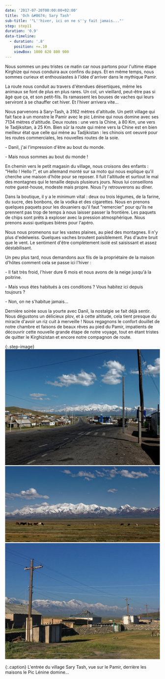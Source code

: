 ```yaml
---
date: '2017-07-20T00:00:00+02:00'
title: 'Och &#8674; Sary Tash'
sub-title: '"L''hiver, ici on ne s''y fait jamais..."'
step: step11
duration: '0.9'
data-timeline:
  - duration: '.8'
    position: +=.10
    viewBox: 1000 620 800 900
---
```

Nous sommes un peu tristes ce matin car nous partons pour l'ultime étape Kirghize qui nous conduira aux confins du pays. Et en même temps, nous sommes curieux et enthousiastes à l'idée d'arriver dans le mythique Pamir.

La route nous conduit au travers d'étendues désertiques, même les animaux se font de plus en plus rares. Un col, un vieillard, peut-être pas si âgé que ça, et son petit-fils. Ils ramassent les bouses de vaches qui leurs serviront à se chauffer cet hiver. Et l'hiver arrivera vite...

Nous parvenons à Sary-Tash, à 3162 mètres d'altitude. Un petit village qui fait face à un monstre le Pamir avec le pic Lénine qui nous domine avec ses 7134 mètres d'altitude. Deux routes : une vers la Chine, à 80 Km, une vers le Tadjiksitan, à 25 Km. Bien sûr la route qui mène vers la Chine est en bien meilleur état que celle qui mène au Tadjikistan : les chinois ont oeuvré pour les routes commerciales, les nouvelles routes de la soie.

\- Danil, j'ai l'impression d'être au bout du monde.

\- Mais nous sommes au bout du monde !

En chemin vers le petit magasin du village, nous croisons des enfants : "Hello ! Hello !", et un allemand monté sur sa moto qui nous explique qu'il cherche une maison d'hôte pour se reposer. Il fuit l'altitude et surtout le mal des montagnes qui le tenaille depuis plusieurs jours. Nous lui conseillons notre guest-house, modeste mais propre. Nous l'y retrouverons au dîner.

Dans la boutique, il y a le minimum vital : deux ou trois légumes, de la farine, du sucre, des bonbons, de la vodka et des cigarettes. Nous en prenons quelques paquets pour les douaniers qu'il faut "remercier" pour qu'ils ne prennent pas trop de temps à nous laisser passer la frontière. Les paquets de chips sont prêts à exploser avec la pression atmosphérique. Nous prenons aussi quelques bières pour l'apéro.

Nous nous promenons sur les vastes plaines, au pied des montagnes. Il n'y plus d'edelweiss. Quelques vaches broutent paisiblement. Pas d'autre bruit que le vent. Le sentiment d'être complètement isolé est saisissant et assez déstabilisant. 

Un peu plus tard, nous demandons aux fils de la propriétaire de la maison d'hôtes comment cela se passe ici l'hiver : 

\- Il fait très froid, l'hiver dure 6 mois et nous avons de la neige jusqu'à la poitrine.

\- Mais vous êtes habitués à ces conditions ? Vous habitez ici depuis toujours ?

\- Non, on ne s'habitue jamais...

Dernière soirée sous la yourte avec Danil, la nostalgie se fait déjà sentir. Nous dégustons un délicieux plov, et à cette altitude, cela tient presque du miracle d'avoir un riz cuit à merveille ! Nous regagnons le confort douillet de notre chambre et faisons de beaux rêves au pied du Pamir, impatients de découvrir cette nouvelle grande étape de notre voyage, tout en étant tristes de quitter le Kirghizistan et encore notre compagnon de route.

{:.step-image}
[![](/assets/img/uploads/kyrgyzstan_21-07-2018_01.jpg)](/assets/img/uploads/kyrgyzstan_21-07-2018_01.jpg "Sary Tash")
[![](/assets/img/uploads/kyrgyzstan_21-07-2018_03.jpg)](/assets/img/uploads/kyrgyzstan_21-07-2018_03.jpg "Sary Tash")
[![](/assets/img/uploads/kyrgyzstan_21-07-2018_04.jpg)](/assets/img/uploads/kyrgyzstan_21-07-2018_04.jpg "Sary Tash")

{:.caption}
L'entrée du village Sary Tash, vue sur le Pamir, derrière les maisons le Pic Lénine domine...
